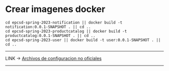 <h1> Crear imagenes docker </h1>

```
cd epcsd-spring-2023-notification || docker build -t notification:0.0.1-SNAPSHOT . || cd ..
cd epcsd-spring-2023-productcatalog || docker build -t productcatalog:0.0.1-SNAPSHOT . || cd ..
cd epcsd-spring-2023-user || docker build -t user:0.0.1-SNAPSHOT . || cd ..
```

---



LINK -> [Archivos de configuracion no oficiales](https://gist.github.com/puntope/a8fb163729cd629cb9dc684560c1bea0)


---
